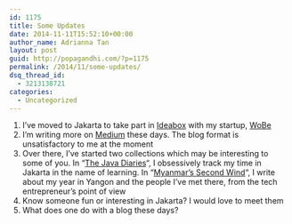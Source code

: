```yaml
---
id: 1175
title: Some Updates
date: 2014-11-11T15:52:10+00:00
author_name: Adrianna Tan
layout: post
guid: http://popagandhi.com/?p=1175
permalink: /2014/11/some-updates/
dsq_thread_id:
  - 3213138721
categories:
  - Uncategorized
---
```

  1. I&#8217;ve moved to Jakarta to take part in [Ideabox](http://ideabox.co.id) with my startup, [WoBe](http://wobe.io)
  2. I&#8217;m writing more on [Medium](http://medium.com/@skinnylatte) these days. The blog format is unsatisfactory to me at the moment
  3. Over there, I&#8217;ve started two collections which may be interesting to some of you. In &#8220;[The Java Diaries](https://medium.com/the-java-diaries)&#8220;, I obsessively track my time in Jakarta in the name of learning. In &#8220;[Myanmar&#8217;s Second Wind](https://medium.com/myanmars-second-wind/latest)&#8220;, I write about my year in Yangon and the people I&#8217;ve met there, from the tech entrepreneur&#8217;s point of view
  4. Know someone fun or interesting in Jakarta? I would love to meet them
  5. What does one do with a blog these days?
